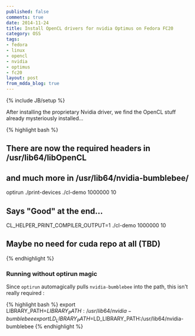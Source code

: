 ```yaml
---
published: false
comments: true
date: 2014-11-24
title: Install OpenCL drivers for nvidia Optimus on Fedora FC20
category: OSS
tags:
- fedora
- linux
- opencl
- nvidia
- optimus
- fc20
layout: post
from_mdda_blog: true
---
```

{% include JB/setup %}

After installing the proprietary Nvidia driver, we find the OpenCL stuff already mysteriously installed...

{% highlight bash %}
## There are now the required headers in /usr/lib64/libOpenCL
## and much more in /usr/lib64/nvidia-bumblebee/

optirun ./print-devices
./cl-demo 1000000 10

## Says "Good" at the end...
CL_HELPER_PRINT_COMPILER_OUTPUT=1 ./cl-demo 1000000 10

## Maybe no need for cuda repo at all (TBD)
{% endhighlight %}

### Running without optirun magic

Since ```optirun``` automagically pulls ```nvidia-bumblebee``` into the path, this isn't really required :

{% highlight bash %}
export LIBRARY_PATH=$LIBRARY_PATH:/usr/lib64/nvidia-bumblebee
export LD_LIBRARY_PATH=$LD_LIBRARY_PATH:/usr/lib64/nvidia-bumblebee
{% endhighlight %}


